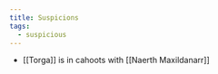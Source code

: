 ```yaml
---
title: Suspicions
tags:
  - suspicious
---
```


* [[Torga]] is in cahoots with [[Naerth Maxildanarr]]